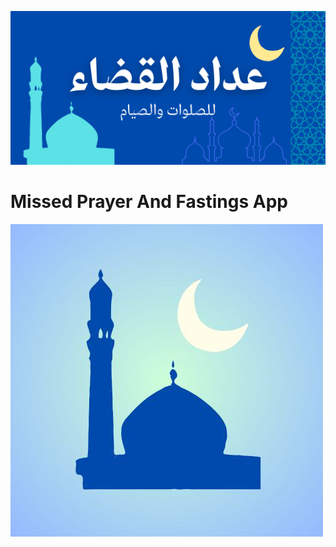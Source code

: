 ![Banner](https://github.com/the1coder-pro/missedPrayerCounter_app/blob/main/banner.png?raw=true)
# Missed Prayer And Fastings App
![App Logo](https://github.com/the1coder-pro/missedPrayerCounter_app/blob/main/app_logo.jpg?raw=true)

